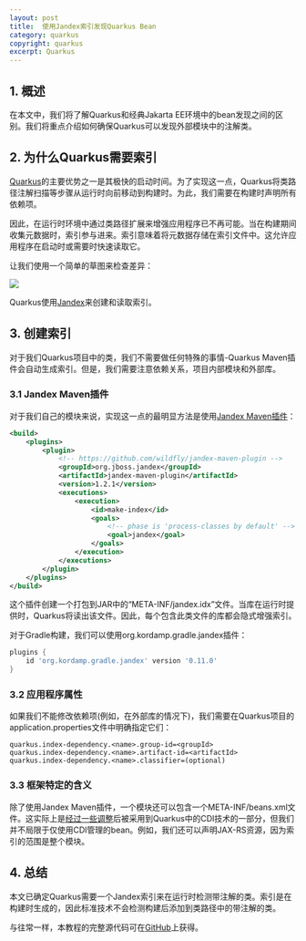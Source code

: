 ```yaml
---
layout: post
title:  使用Jandex索引发现Quarkus Bean
category: quarkus
copyright: quarkus
excerpt: Quarkus
---
```


## 1. 概述

在本文中，我们将了解Quarkus和经典Jakarta EE环境中的bean发现之间的区别。我们将重点介绍如何确保Quarkus可以发现外部模块中的注解类。

## 2. 为什么Quarkus需要索引

[Quarkus](https://quarkus.io/)的主要优势之一是其极快的启动时间。为了实现这一点，Quarkus将类路径注解扫描等步骤从运行时向前移动到构建时。为此，我们需要在构建时声明所有依赖项。

因此，在运行时环境中通过类路径扩展来增强应用程序已不再可能。当在构建期间收集元数据时，索引参与进来。索引意味着将元数据存储在索引文件中。这允许应用程序在启动时或需要时快速读取它。

让我们使用一个简单的草图来检查差异：

![](/assets/images/2023/microservice/quarkusbeandiscoveryindex01.png)

Quarkus使用[Jandex](https://github.com/wildfly/jandex)来创建和读取索引。

## 3. 创建索引

对于我们Quarkus项目中的类，我们不需要做任何特殊的事情-Quarkus Maven插件会自动生成索引。但是，我们需要注意依赖关系，项目内部模块和外部库。

### 3.1 Jandex Maven插件

对于我们自己的模块来说，实现这一点的最明显方法是使用[Jandex Maven插件](https://github.com/wildfly/jandex-maven-plugin)：

```xml
<build>
    <plugins>
        <plugin>
            <!-- https://github.com/wildfly/jandex-maven-plugin -->
            <groupId>org.jboss.jandex</groupId>
            <artifactId>jandex-maven-plugin</artifactId>
            <version>1.2.1</version>
            <executions>
                <execution>
                    <id>make-index</id>
                    <goals>
                        <!-- phase is 'process-classes by default' -->
                        <goal>jandex</goal>
                    </goals>
                </execution>
            </executions>
        </plugin>
    </plugins>
</build>
```

这个插件创建一个打包到JAR中的“META-INF/jandex.idx”文件。当库在运行时提供时，Quarkus将读出该文件。因此，每个包含此类文件的库都会隐式增强索引。

对于Gradle构建，我们可以使用org.kordamp.gradle.jandex插件：

```groovy
plugins {
    id 'org.kordamp.gradle.jandex' version '0.11.0'
}
```

### 3.2 应用程序属性

如果我们不能修改依赖项(例如，在外部库的情况下)，我们需要在Quarkus项目的application.properties文件中明确指定它们：

```properties
quarkus.index-dependency.<name>.group-id=<groupId>
quarkus.index-dependency.<name>.artifact-id=<artifactId>
quarkus.index-dependency.<name>.classifier=(optional)
```

### 3.3 框架特定的含义

除了使用Jandex Maven插件，一个模块还可以包含一个META-INF/beans.xml文件。这实际上是[经过一些调整](https://quarkus.io/guides/cdi-reference)后被采用到Quarkus中的CDI技术的一部分，但我们并不局限于仅使用CDI管理的bean。例如，我们还可以声明JAX-RS资源，因为索引的范围是整个模块。

## 4. 总结

本文已确定Quarkus需要一个Jandex索引来在运行时检测带注解的类。索引是在构建时生成的，因此标准技术不会检测构建后添加到类路径中的带注解的类。

与往常一样，本教程的完整源代码可在[GitHub](https://github.com/tuyucheng7/taketoday-tutorial4j/tree/master/quarkus-modules)上获得。